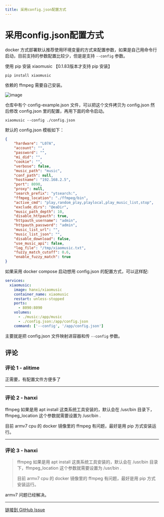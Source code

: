 ```yaml
---
title: 采用config.json配置方式
---
```


# 采用config.json配置方式

docker 方式部署默认推荐使用环境变量的方式来配置参数，如果是自己用命令行启动，目前支持的参数配置比较少，但是是支持 `--config` 参数。

使用 pip 安装 xiaomusic 【0.1.83版本才支持 pip 安装】

```shell
pip install xiaomusic
```

依赖的 ffmpeg 需要自己安装。

![image](https://github.hanxi.cc/proxy/hanxi/xiaomusic/assets/1185757/6912e3ec-c42f-42de-b027-a296f5a26ba1)

仓库中有个 config-example.json 文件，可以把这个文件拷贝为 config.json 然后修改 config.json 里的配置，再用下面的命令启动。

```shell
xiaomusic --config ./config.json
```

默认的 config.json 模板如下：

```json
{
    "hardware": "L07A",
    "account": "",
    "password": "",
    "mi_did": "",
    "cookie": "",
    "verbose": false,
    "music_path": "music",
    "conf_path": null,
    "hostname": "192.168.2.5",
    "port": 8090,
    "proxy": null,
    "search_prefix": "ytsearch:",
    "ffmpeg_location": "./ffmpeg/bin",
    "active_cmd": "play,random_play,playlocal,play_music_list,stop",
    "exclude_dirs": "@eaDir",
    "music_path_depth": 10,
    "disable_httpauth": true,
    "httpauth_username": "admin",
    "httpauth_password": "admin",
    "music_list_url": "",
    "music_list_json": "",
    "disable_download": false,
    "use_music_api": false,
    "log_file": "/tmp/xiaomusic.txt",
    "fuzzy_match_cutoff": 0.6,
    "enable_fuzzy_match": true
}
```

如果采用 docker compose 启动想用 config.json 的配置方式，可以这样配: 

```yaml
services:
  xiaomusic:
    image: hanxi/xiaomusic
    container_name: xiaomusic
    restart: unless-stopped
    ports:
      - 8090:8090
    volumes:
      - ./music:/app/music
      - ./config.json:/app/config.json
    command: ['--config', '/app/config.json']
```
主要就是把 config.json 文件映射进容器和传 `--config` 参数。

## 评论


### 评论 1 - alitime

正需要，有配置文件方便多了

---

### 评论 2 - hanxi

ffmpeg 如果是用 apt install 这类系统工具安装的，默认会在 /usr/bin 目录下，ffmpeg_location 这个参数就需要设置为 /usr/bin .

目前 armv7 cpu 的 docker 镜像里的 ffmpeg 有问题，最好是用 pip 方式安装运行。

---

### 评论 3 - hanxi

> ffmpeg 如果是用 apt install 这类系统工具安装的，默认会在 /usr/bin 目录下，ffmpeg_location 这个参数就需要设置为 /usr/bin .
> 
> 目前 armv7 cpu 的 docker 镜像里的 ffmpeg 有问题，最好是用 pip 方式安装运行。

armv7 问题已经解决。

---
[链接到 GitHub Issue](https://github.com/hanxi/xiaomusic/issues/94)
